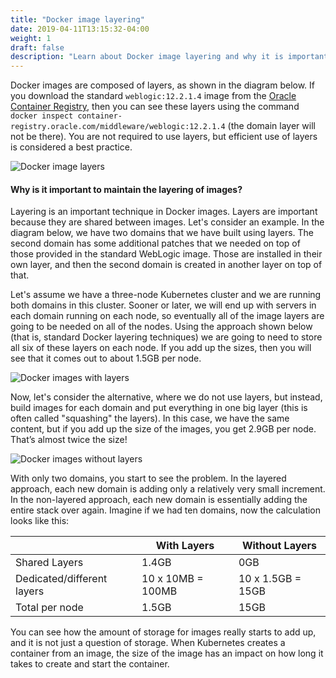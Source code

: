```yaml
---
title: "Docker image layering"
date: 2019-04-11T13:15:32-04:00
weight: 1
draft: false
description: "Learn about Docker image layering and why it is important."
---
```



Docker images are composed of layers, as shown in the diagram below.  If you download
the standard `weblogic:12.2.1.4` image from the [Oracle Container Registry](https://container-registry.oracle.com),
then you can see these layers using the command  `docker inspect container-registry.oracle.com/middleware/weblogic:12.2.1.4`
(the domain layer will not be there).  You are not required to use layers, but
efficient use of layers is considered a best practice.

![Docker image layers](/weblogic-kubernetes-operator/images/layers.png)

#### Why is it important to maintain the layering of images?

Layering is an important technique in Docker images.  Layers are important because they
are shared between images.  Let's consider an example.  In the diagram below, we have
two domains that we have built using layers.  The second domain has some additional
patches that we needed on top of those provided in the standard WebLogic image.  Those
are installed in their own layer, and then the second domain is created in another
layer on top of that.

Let's assume we have a three-node Kubernetes cluster and we are running both domains
in this cluster.  Sooner or later, we will end up with servers in each domain running
on each node, so eventually all of the image layers are going to be needed on all of
the nodes.  Using the approach shown below (that is, standard Docker layering techniques)
we are going to need to store all six of these layers on each node.  If you add up the
sizes, then you will see that it comes out to about 1.5GB per node.

![Docker images with layers](/weblogic-kubernetes-operator/images/more-layers.png)

Now, let's consider the alternative, where we do not use layers, but instead,
build images for each domain and put everything in one big layer (this is often
called "squashing" the layers).  In this case, we have the same content, but if
you add up the size of the images, you get 2.9GB per node. That’s almost twice the size!

![Docker images without layers](/weblogic-kubernetes-operator/images/no-layers.png)

With only two domains, you start to see the problem.  In the layered approach, each
new domain is adding only a relatively very small increment.  In the non-layered
approach, each new domain is essentially adding the entire stack over again.  Imagine
if we had ten domains, now the calculation looks like this:

|                            | With Layers       | Without Layers    |
| -------------------------- | ----------------- | ----------------- |
| Shared Layers              | 1.4GB             | 0GB               |
| Dedicated/different layers | 10 x 10MB = 100MB | 10 x 1.5GB = 15GB |
| Total per node             | 1.5GB             | 15GB              |


You can see how the amount of storage for images really starts to add up, and it
is not just a question of storage.  When Kubernetes creates a container from an
image, the size of the image has an impact on how long it takes to create and
start the container.
